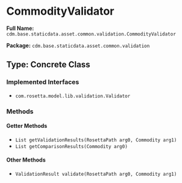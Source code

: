 # CommodityValidator

**Full Name:** `cdm.base.staticdata.asset.common.validation.CommodityValidator`

**Package:** `cdm.base.staticdata.asset.common.validation`

## Type: Concrete Class

### Implemented Interfaces

- `com.rosetta.model.lib.validation.Validator`

### Methods

#### Getter Methods

- `List getValidationResults(RosettaPath arg0, Commodity arg1)`
- `List getComparisonResults(Commodity arg0)`

#### Other Methods

- `ValidationResult validate(RosettaPath arg0, Commodity arg1)`

